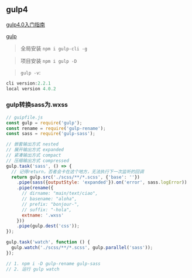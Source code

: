 ## gulp4

[gulp4.0入门指南](https://segmentfault.com/a/1190000019495629)

[gulp](https://www.cnblogs.com/gyz418/p/6056729.html)

> 全局安装 `npm i gulp-cli -g`

> 项目安装 `npm i gulp -D`

> `gulp -v`: 
```js
cli version:2.2.1 
local version 4.0.2 
```

### gulp转换sass为.wxss

```js
// guipfile.js
const gulp = require('gulp');
const rename = require('gulp-rename');
const sass = require('gulp-sass');

// 嵌套输出方式 nested
// 展开输出方式 expanded
// 紧凑输出方式 compact
// 压缩输出方式 compressed
gulp.task('sass', () => {
  // 记得return，否者会卡在这个地方，无法执行下一次监听的回调
  return gulp.src('./scss/**/*.scss', {'base': ''})
    .pipe(sass({outputStyle: 'expanded'}).on('error', sass.logError))
    .pipe(rename({
      // dirname: "main/text/ciao",
      // basename: "aloha",
      // prefix: "bonjour-",
      // suffix: "-hola",
      extname: '.wxss'
    }))
    .pipe(gulp.dest('css'));
});

gulp.task('watch', function () {
  gulp.watch('./scss/**/*.scss', gulp.parallel('sass'));
});

// 1. npm i -D gulp-rename gulp-sass
// 2. 运行 gulp watch

```

